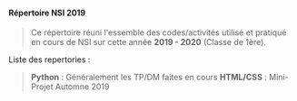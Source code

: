 #### Répertoire NSI 2019

> Ce répertoire réuni l'essemble des codes/activités utilisé et pratiqué en cours de NSI sur cette année **2019 - 2020** (Classe de 1ère).

Liste des repertories :

> **Python** : Généralement les TP/DM faites en cours 
> **HTML/CSS** : Mini-Projet Automne 2019
